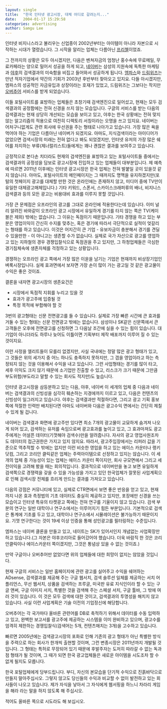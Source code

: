 ```yaml
---
layout: single
title:  "한국 인터넷 광고시장, 대체 어디로 갈려는지..."
date:   2004-01-17 15:29:58
categories: advertising
author: Samgu Lee
---
```

인터넷 비지니스라고 불리우는 신업종이 2002년부터는 아이템이 아니라 자본으로 시작하는 시대가 열렸습니다. 그 시작을 알리는 업체는 다름아닌 [프리첼](http://www.freechal.com/)이었죠.

<!--more-->

그 전까지의 상황은 모두 아시겠지만, 다음은 벤쳐자금의 엄청난 홍수속에 무료메일, 무료카페라는 양으로 밀어서 성공을 하게 되고, [네이버](http://www.naver.com/)는 삼성의 지원속에 독특한 마케팅과 [야후](http://www.yahoo.co.kr/)의 검색결과의 미숙함을 비집고 들어와서 성공하게 됩니다. [엠파스](http://www.empas.com/)와 [드림위즈](http://www.dreamwiz.com/)는 만년 적자기업에서 약간의 기회가 2003년 후반부터 찾아오고 있지요. 다들 아시겠지만, 엠파스의 성공적인 자금유입과 상장이라는 호재가 있었고, 드림위즈는 그보다는 작지만 [오버추어](http://www.overture.com/) 서비스를 받게 되었습니다.

이들 포털사이트를 표방하는 업체들은 초창기때 검색엔진으로 일어섰고, 현재는 모두 검색결과의 공정함에는 전혀 신경을 쓰지 않는 모습입니다. 구글의 서비스를 받는 다음의 검색결과는 현재 상당히 개선되는 모습을 보이고 있고, 야후는 한국 상황에는 전혀 맞지 않는 알고리즘의 적용으로 여전히 디렉토리 서칭이라는 오명을 쓰고 있지요. 네이버는 어처구니없게도 관련 회사에 우선권을 주는 형태로 나아가고 있습니다. 가장 많은 욕을 먹어야 하는 기업은 다름아닌 네이버가 되겠지요. 아마도, 지식검색이라는 아이디어가 없었으면 검색시장의 미래는 전혀 없다고 봐도 되었겠지만, 인터넷 유저의 가장 많은 쉐어를 차지하는 부류(제너럴리스트)들에게는 꽤나 괜찮은 결과를 보여주고 있습니다.

긍정적으로 본다손 치더라도 현재의 검색엔진을 표방하고 있는 포털사이트들 중에서는 검색결과의 공정성을 담보로 광고시장에 진입하고 있는 업체들이 대부분입니다. 제 예측에 따르면 2011년 이후에는 인터넷 광고시장은 한국 업체는 전혀 발붙일 곳이 있을것 같지 않습니다. 아마도, 포털사이트의 메인페이지는 그 때까지도 명맥을 유지하겠지만(포털의 첫페이지 광고를 대체할 만한 것은 온라인에는 존재하지 않고, 미디어 중에 TV만이 유일한 대체광고매체입니다.) 기타 키워드, 스폰서, 스카이스크래퍼류의 배너, 비지니스 검색결과 등의 모든 광고는 비용대비 효과를 이루지 못할 것입니다.

가장 큰 문제점은 오프라인의 광고를 그대로 온라인에 적용한다는데 있습니다. 이미 널리 알려진 바와같이 오프라인 광고 시장에서 유일하게 경기를 타지 않는 쪽은 TV(케이블은 제외) 밖에는 없습니다. 그 이유는 독점이기 때문입니다. 기타 경쟁을 하고 있는 부분은 영업이익이 간신히 수지를 맞추는, 혹은 경기에 따라서 극단적으로 실적이 엊갈리는 형태를 하고 있습니다. 이것은 어지간히 큰 기업 - 유보자금이 충분해서 경기를 견딜 수 있을만한 - 이 아니고는 생존할 수가 없습니다. 실제로 국가 자산으로 광고를 영업하고 있는 지하철의 경우 경쟁입찰식으로 독점권을 주고 있지만, 그 하청업체들은 극심한 경기침체속에 생존자체를 걱정하고 있는 상황입니다.

경쟁하는 오프라인 광고 쪽에서 가장 많은 이윤을 남기는 기업은 현재까지 비상장기업인 벼룩시장입니다. 실제 효과면에서 보자면 가장 손이 많이 가는 광고일 것 같은 광고물이 수익은 좋은 것이죠.

결론을 내자면 광고시장의 생존요건은

- 시장에서 독점적 지휘를 누리고 있을 것
- 효과가 광고주에 입증될 것
- 특정 목적에 부합해야 할 것

3번의 광고형태는 신문 전면광고를 들 수 있습니다. 실제로 가장 빠른 시간에 큰 효과를 거둘 수 있는 형태는 신문 전면광고 밖에는 없습니다. 삼성이나 SK같은 신문쪽에서 큰 고객들은 오후에 전면광고를 신청하면 그 다음날 조간에 실을 수 있는 힘이 있습니다. 대기업이 아니더라도 하루나 늦어도 이틀이면 기획부터 제작 배포까지 이루어 질 수 있는 것이지요.

이런 사정을 엘리트들이 모를리 없겠지만, 사실 국내에는 정말 많은 광고 형태가 있고, 그 것들은 위의 세가지 중 어느 하나도 충족하지 못하지만, 그 갭을 영업이라고 하는 측정되지 않는 것을 이용해서 수익을 내고 있습니다. 그런 사업형태는 경기를 많이 타고, 세후 이익도 크지 않기 때문에 소기업만 진출할 수 있고, 리스크가 크기 때문에 그만큼 부도위험(부도라고 말할 수 있는 회사도 적지만)도 높습니다.

인터넷 광고시장을 삼등분하고 있는 다음, 야후, 네이버 이 세개의 업체 중 다음과 네이버는 검색결과의 신빙성을 심각히 훼손하는 지경에까지 이르고 있고, 다음은 컨텐츠의 신빙성이 일그러지고 있습니다. 야후는 검색결과만 적절하다면, 그리고 광고 기획 홍보 쪽에 적절한 인력만 배치된다면 아마도 네이버와 다음은 광고수익 면에서는 간단히 제칠 수 있게 될 겁니다.

네이버는 검색결과 화면에 광고주만 있다면 최소 7개의 광고물이 교묘하게 숨겨져 나오게 되어 있고, 검색하는 유저를 속임으로써 광고효과를 높이고 있고, 그 효과마져도 광고주에게는 어설픈 데이터(기껏해야 검색수)만을 알려줍니다. 자사의 광고 영업사원조차도 데이터의 접근권한은 가지고 있지 않지요. 따라서, 광고주입장에서는 리퍼러 값을 기준으로 역추적할 수 밖에는 없지만 이런 비슷한 영업을 하고 있는 에이스 카운터나 랭키닷컴, 그리고 코리안 클릭같은 업체는 주력아이템으로 선정하고 있지는 않습니다. 이 세개의 업체 중 가능성이 있는 업체는 에이스 카운터 쪽이지만, 회사 규모면에서 그리고 세전이익을 고려해 봤을 때는 회의적입니다. 결과적으로 네이버만을 놓고 보면 유일하게 검색쪽으로 경쟁력을 갖을 수 있을 가능성을 가지고 있던 한국업체가 잘못된 사업계획으로 인해 검색시장 전체를 흐리게 만드는 결과를 가져오고 있습니다.

다음의 강점은 커뮤니티에 있고, 실제로 CTR면에서 보면 좋은 반응을 얻고 있고, 현재까지 나온 효과 측정법의 기초 데이터도 충실히 제공하고 있지만, 포장에만 신경을 쓰는 모습이고 인터넷 특유의 타켓광고 쪽에는 전혀 연구를 기울이지 않고 있습니다. 검색 부분의 연구는 일반 대학이나 연구소에서는 이루어지기 힘든 부분입니다. 기본적으로 검색은 통계에 기초를 두고 있고, 대학이나 연구소에서 시뮬레이션은 불가능하기 때문이지요. 기껏 연구한다는 것이 19세 이상 인증을 통해 성인광고를 필터링하는 수준입니다.

엠파스는 네이버 클론을 만들고 있고, 네이트는 SK가 있어서인지 개념없는 사업확장만 하고 있습니다.(그 자본은 야후코리아로 들어갔어야 했습니다. 더욱 바람직 한 것은 코리안클릭이나 에이스카운터 쪽이겠지만, 그것은 통념상 있을 수 없는 것이죠.)

만약 구글이나 오버추어만 없었다면 위의 업체들에 대한 희망이 없지는 않았을 것입니다.

현재 구글의 서비스는 일반 홈페이지에 관련 광고를 실어주고 수익을 쉐어하는 ADsense, 검색결과를 제공해 주는 구글 웹서치, 검색 솔루션 일체를 제공하는 서치 어플리언스, 무선 웹서치, 상품을 검색하는 프루글, 미국판 유료 지식인이라 할 수 있는 구글 앤써, 구글 이미지 서치, 특별한 것을 검색해 주는 스페셜 서치, 구글 툴바, 그 밖에 여러 것이 있습니다. 이 것은 모두 검색에 대한 것이고, 검색결과의 투명성을 해치지 않고 있습니다. 사실 이런 사업계획은 기술 이전의 기업정신에 해당합니다.

오버추어는 각 국가마다 올바른 관련어를 DB로 축적하기 위해서 데이터를 수동 입력하고 있고, 완벽한 보고서를 광고주에 제공하는 시스템을 이미 완비하고 있으며, 광고수를 엄격히 제한하는 경쟁입찰식(검색어는 5개, 컨텐츠매치는 3개)을 고수하고 있습니다.

빠르면 2005년에는 검색광고시장의 포화로 인해 기존의 광고 형태가 아닌 특별한 방식을 주력으로 하는 회사가 한개씩 출현할 것이며, 그런 변종시장은 2011년까지 개발될 것입니다. 그 형태는 특허로 무장되어 있기 때문에 후발주자는 도저히 따라갈 수 없는 독과점 형태가 될 것이며, 그 때가 되면 한국 광고업체들은 새로운 아이템을 시도조차 할 수 없게 될지도 모릅니다.

한국 포털업체에게 당부드립니다. 부디, 자신의 본모습을 단기적 수익으로 진흙바닥으로 만들지 말아주십시오. 그렇지 않고도 당신들의 수익과 비교할 수 없이 발전하고 있는 회사들이 나오고 있습니다. 제가 자식을 낳아서 그 자식에게 웹서핑을 하느니 차라리 게임을 해라 라는 말을 하지 않도록 해 주십시오.

적어도 올바른 쪽으로 시도라도 해 보십시오.
